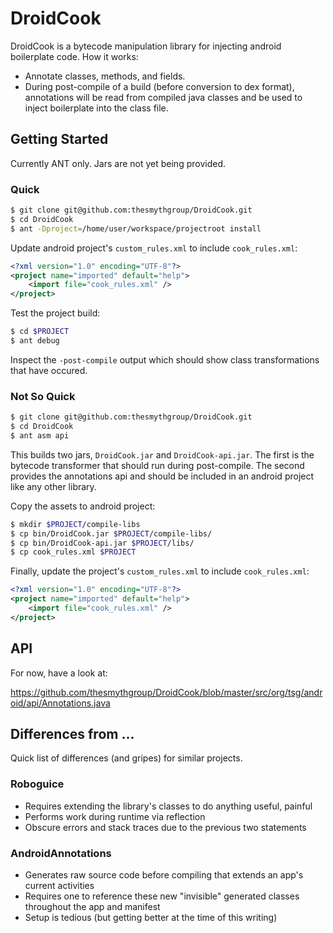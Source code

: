 # DroidCook

DroidCook is a bytecode manipulation library for injecting android boilerplate code. How it works:

* Annotate classes, methods, and fields.
* During post-compile of a build (before conversion to dex format), annotations will be read from compiled java classes and be used to inject boilerplate into the class file.

## Getting Started

Currently ANT only. Jars are not yet being provided.

### Quick

```bash
$ git clone git@github.com:thesmythgroup/DroidCook.git
$ cd DroidCook
$ ant -Dproject=/home/user/workspace/projectroot install
```

Update android project's `custom_rules.xml` to include `cook_rules.xml`:

```xml
<?xml version="1.0" encoding="UTF-8"?>
<project name="imported" default="help">
    <import file="cook_rules.xml" />
</project>
```

Test the project build:

```bash
$ cd $PROJECT
$ ant debug
```

Inspect the `-post-compile` output which should show class transformations that have occured.

### Not So Quick

```bash
$ git clone git@github.com:thesmythgroup/DroidCook.git
$ cd DroidCook
$ ant asm api
```

This builds two jars, `DroidCook.jar` and `DroidCook-api.jar`. The first is the bytecode transformer that should run during post-compile. The second provides the annotations api and should be included in an android project like any other library.

Copy the assets to android project:

```bash
$ mkdir $PROJECT/compile-libs
$ cp bin/DroidCook.jar $PROJECT/compile-libs/
$ cp bin/DroidCook-api.jar $PROJECT/libs/
$ cp cook_rules.xml $PROJECT
```

Finally, update the project's `custom_rules.xml` to include `cook_rules.xml`:

```xml
<?xml version="1.0" encoding="UTF-8"?>
<project name="imported" default="help">
    <import file="cook_rules.xml" />
</project>
```

## API

For now, have a look at:

https://github.com/thesmythgroup/DroidCook/blob/master/src/org/tsg/android/api/Annotations.java

## Differences from ...

Quick list of differences (and gripes) for similar projects.

### Roboguice

* Requires extending the library's classes to do anything useful, painful
* Performs work during runtime via reflection
* Obscure errors and stack traces due to the previous two statements

### AndroidAnnotations

* Generates raw source code before compiling that extends an app's current activities
* Requires one to reference these new "invisible" generated classes throughout the app and manifest
* Setup is tedious (but getting better at the time of this writing)